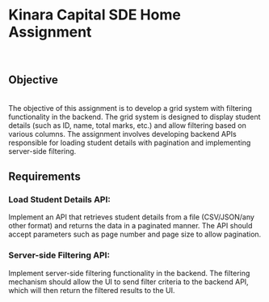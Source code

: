 <h1>Kinara Capital SDE Home Assignment</h1> </br>
<h2>Objective</h2> </br>
The objective of this assignment is to develop a grid system with filtering functionality in the backend. The grid system is designed to display student details (such as ID, name, total marks, etc.)
and allow filtering based on various columns. The assignment involves developing backend APIs responsible for loading student details with pagination and implementing server-side filtering.

<h2>Requirements</h2>
<h3>Load Student Details API:</h3> Implement an API that retrieves student details from a file (CSV/JSON/any other format) and returns the data in a paginated manner. The API should accept parameters such as page number and page size to allow pagination.
<h3>Server-side Filtering API:</h3> Implement server-side filtering functionality in the backend. The filtering mechanism should allow the UI to send filter criteria to the backend API, which will then return the filtered results to the UI.
